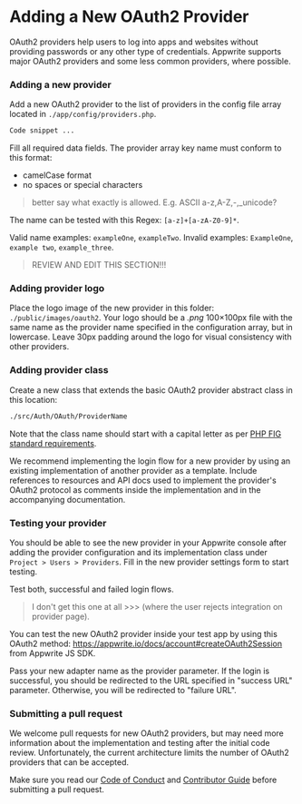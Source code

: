 # Adding a New OAuth2 Provider

OAuth2 providers help users to log into apps and websites without providing passwords or any other type of credentials. Appwrite supports major OAuth2 providers and some less common providers, where possible.

### Adding a new provider

Add a new OAuth2 provider to the list of providers in the config file array located in `./app/config/providers.php`.

```php
Code snippet ...
```

Fill all required data fields. The provider array key name must conform to this format:

- camelCase format 
- no spaces or special characters 
> better say what exactly is allowed. E.g. ASCII a-z,A-Z,-,_unicode?

The name can be tested with this Regex: `[a-z]+[a-zA-Z0-9]*`.

Valid name examples: `exampleOne`, `exampleTwo`. Invalid examples: `ExampleOne`, `example two`, `example_three`.

> REVIEW AND EDIT THIS SECTION!!!

### Adding provider logo

Place the logo image of the new provider in this folder: `./public/images/oauth2`. Your logo should be a *.png* 100×100px file with the same name as the provider name specified in the configuration array, but in lowercase. Leave 30px padding around the logo for visual consistency with other providers.

### Adding provider class

Create a new class that extends the basic OAuth2 provider abstract class in this location:

```bash
./src/Auth/OAuth/ProviderName
```

Note that the class name should start with a capital letter as per [PHP FIG standard requirements](https://www.php-fig.org/bylaws/psr-naming-conventions/).

We recommend implementing the login flow for a new provider by using an existing implementation of another provider as a template. Include references to resources and API docs used to implement the provider's OAuth2 protocol as comments inside the implementation and in the accompanying documentation.

### Testing your provider

You should be able to see the new provider in your Appwrite console after adding the provider configuration and its implementation class under `Project > Users > Providers`. Fill in the new provider settings form to start testing.

Test both, successful and failed login flows. 
> I don't get this one at all >>> (where the user rejects integration on provider page).

You can test the new OAuth2 provider inside your test app by using this OAuth2 method: https://appwrite.io/docs/account#createOAuth2Session from Appwrite JS SDK.

Pass your new adapter name as the provider parameter. If the login is successful, you should be redirected to the URL specified in "success URL" parameter. Otherwise, you will be redirected to "failure URL".

### Submitting a pull request

We welcome pull requests for new OAuth2 providers, but may need more information about the implementation and testing after the initial code review. Unfortunately, the current architecture limits the number of OAuth2 providers that can be accepted.

Make sure you read our [Code of Conduct](../CODE_OF_CONDUCT.md) and [Contributor Guide](../CONTRIBUTING.md) before submitting a pull request.

